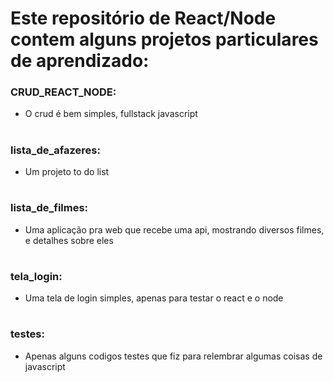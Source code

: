 # Este repositório de React/Node contem alguns projetos particulares de aprendizado:

### CRUD_REACT_NODE: 
- O crud é bem simples, fullstack javascript

#

### lista_de_afazeres: 
- Um projeto to do list

#

### lista_de_filmes: 
- Uma aplicação pra web que recebe uma api, mostrando diversos filmes, e detalhes sobre eles

#

### tela_login: 
- Uma tela de login simples, apenas para testar o react e o node

#

### testes:
- Apenas alguns codigos testes que fiz para relembrar algumas coisas de javascript
